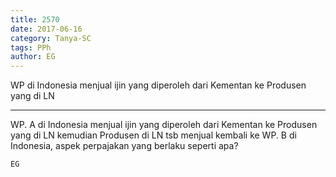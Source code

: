 ```yaml
---
title: 2570
date: 2017-06-16
category: Tanya-SC
tags: PPh
author: EG
---
```


WP di Indonesia menjual ijin yang diperoleh dari Kementan ke Produsen yang di LN

---

WP. A di Indonesia menjual ijin yang diperoleh dari Kementan ke Produsen yang di LN kemudian Produsen di LN tsb menjual kembali ke WP. B di Indonesia, aspek perpajakan yang berlaku seperti apa?

`EG`
